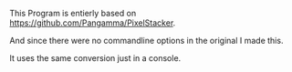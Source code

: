 This Program is entierly based on https://github.com/Pangamma/PixelStacker.

And since there were no commandline options in the original I made this.

It uses the same conversion just in a console.

